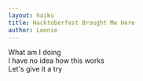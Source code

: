 ```yaml
---
layout: haiku
title: Hacktoberfest Brought Me Here
author: Leonie 
---
```


What am I doing<br>
I have no idea how this works<br>
Let's give it a try<br>